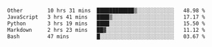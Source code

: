 <!--START_SECTION:waka-->

```txt
Other        10 hrs 31 mins  ████████████▒░░░░░░░░░░░░   48.98 %
JavaScript   3 hrs 41 mins   ████▒░░░░░░░░░░░░░░░░░░░░   17.17 %
Python       3 hrs 19 mins   ████░░░░░░░░░░░░░░░░░░░░░   15.50 %
Markdown     2 hrs 23 mins   ██▓░░░░░░░░░░░░░░░░░░░░░░   11.12 %
Bash         47 mins         █░░░░░░░░░░░░░░░░░░░░░░░░   03.67 %
```

<!--END_SECTION:waka--> 
 
